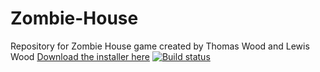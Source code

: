 # Zombie-House
Repository for Zombie House game created by Thomas Wood and Lewis Wood
[Download the installer here](install/install.zip)
[![Build status](https://ci.appveyor.com/api/projects/status/rrlmoq5x7t4cisqq/branch/development?svg=true)](https://ci.appveyor.com/project/TJWWood/zombie-house-project/branch/development)
